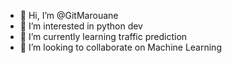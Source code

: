 - 👋 Hi, I’m @GitMarouane
- 👀 I’m interested in python dev
- 🌱 I’m currently learning traffic prediction
- 💞️ I’m looking to collaborate on Machine Learning


<!---
GitMarouane/GitMarouane is a ✨ special ✨ repository because its `README.md` (this file) appears on your GitHub profile.
You can click the Preview link to take a look at your changes.
--->
